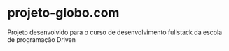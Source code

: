 # projeto-globo.com
 Projeto desenvolvido para o curso de desenvolvimento fullstack da escola de programação Driven
